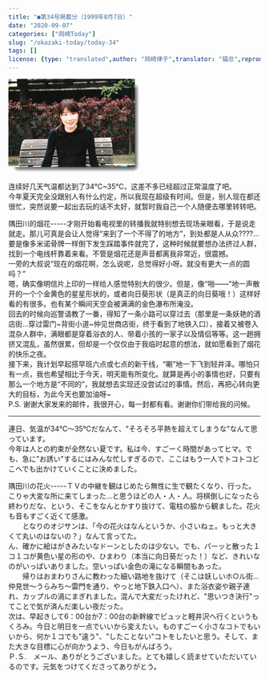 ```yaml
---
title: "●第34号掲載分（1999年8月7日）"
date: "2020-09-07"
categories: ["岡崎Today"]
slug: "/okazaki-today/today-34"
tags: []
license: {type: "translated",author: "岡崎律子",translator: "貓总",reproduced-url: "http://www.ne.jp/asahi/okazaki/book/today/today34.html",reproduced-website: "岡崎律子Book"}
---
```


[![](./images/today32.jpg)](./images/today32.jpg)


连续好几天气温都达到了34℃~35℃，这差不多已经超过正常温度了吧。  
今年夏天完全没跟别人有什么约定，所以我现在超级有时间。但是，别人现在都还很忙，突然说要一起出去玩的话不太好，就暂时我自己一个人随便去哪里转转吧。  


隅田川的烟花-----才刚开始看电视里的转播我就特别想去现场亲眼看，于是说走就走。那儿可真是会让人觉得“来到了一个不得了的地方”，到处都是人从众????…要是像多米诺骨牌一样倒下发生踩踏事件就完了，这种时候就要想办法挤过人群，找到一个电线杆靠着来看。不管是烟花还是声音都离我非常近，很震撼。  
一旁的大叔说“现在的烟花啊，怎么说呢，总觉得好小呀。就没有更大一点的圆吗？”  
嗯，确实像明信片上印的一样给人感觉特别大的很少。但是，像“啪——”地一声散开的一个个金黄色的星星形状的，或者向日葵形状（是真正的向日葵哦！）这样好看的有很多。也有某个瞬间天空会被满满的金色瀑布所淹没。  
回去的时候向巡警请教了一番，得知了一条小路可以穿过去（那里是一条妖艳的酒店街…穿过雷门~背街小道~仲见世商店街，终于看到了地铁入口），接着又被卷入混杂人群中，满眼都是穿着浴衣的人、带着小孩的一家子以及情侣等等。这一趟拥挤又混乱，虽然很累，但却是一个仅仅由于我临时起意的想法，就如愿看到了烟花的快乐之夜。  
接下来，我计划早起搭早班六点或七点的新干线，“唰”地一下飞到轻井泽。哪怕只有一点，我也希望相比于今天，明天能有所变化。就算是再小的事情也好，只要有那么一个地方是“不同的”，我就想去实现还没尝试过的事情。然后，再把心转向更大的目标，为此今天也要加油呀~  
P.S. 谢谢大家发来的邮件，我很开心，每一封都有看。谢谢你们带给我的问候。  

---

連日、気温が34℃～35℃だなんて、"そろそろ平熱を超えてしまうな"なんて思っています。  
    今年は人との約束が全然ない夏です。私は今、すごーく時間があってヒマ。でも、急に"お誘い"するにはみんな忙しすぎるので、ここはもう一人でトコトコどこへでも出かけていくことに決めました。  

隅田川の花火-----ＴＶの中継を観はじめたら無性に生で観たくなり、行った。こりゃ大変な所に来てしまった…と思うほどの人・人・人。将棋倒しになったら終わりだな、という、そこをなんとかすり抜けて、電柱の脇から観ました。花火も音もすごく近くて感激。  
　　となりのオジサンは、「今の花火はなんというか、小さいねェ。もっと大きくて丸いのはないの？」なんて言ってた。  
ん、確かに絵はがきみたいなドーンとしたのは少ない。でも、パーッと散った１コ１コが黄色い星の形のや、ひまわり（本当に向日葵だった！）など、きれいなのがいっぱいありました。空いっぱい金色の滝になる瞬間もあった。  
　　帰りはおまわりさんに教わった細い路地を抜けて（そこは妖しいホ○ル街…仲見世～うらみち～雷門を通り、やっと地下鉄入口へ）、また浴衣姿や親子連れ、カップルの渦にまぎれました。混んで大変だったけれど、"思いつき決行"ってことで気が済んだ楽しい夜だった。  
次は、早起きして6：00台か7：00台の新幹線でピュッと軽井沢へ行くというもくろみ。今日と明日を一点でいいから変えたい。ものすごーく小さなコトでもいいから、何か１コでも"違う"、"したことない"コトをしたいと思う。そして、また大きな目標に心が向かうよう、今日もがんばろう。  
Ｐ.Ｓ.　メール、ありがとうございました。とても嬉しく読ませていただいているのです。元気をつけてくださってありがとう。  